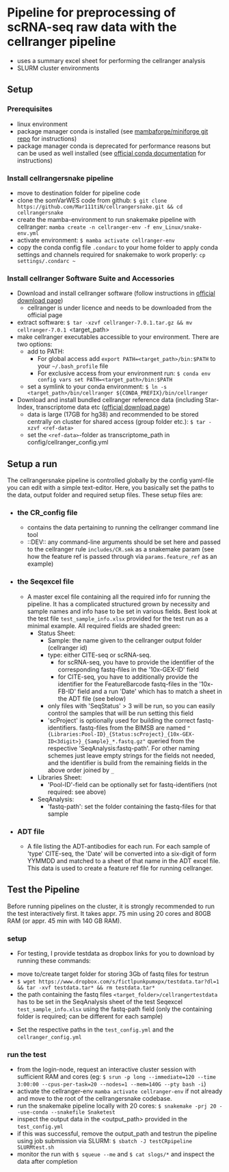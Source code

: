 # Pipeline for preprocessing of scRNA-seq raw data with the cellranger pipeline

* uses a summary excel sheet for performing the cellranger analysis
* SLURM cluster environments

## Setup

### Prerequisites
* linux environment
* package manager conda is installed (see [mambaforge/miniforge git repo](https://github.com/conda-forge/miniforge#mambaforge) for instructions)
* package manager conda is deprecated for performance reasons but can be used as well installed (see [official conda documentation](https://conda.io/projects/conda/en/latest/user-guide/install/linux.html) for instructions)

### Install cellrangersnake pipeline
* move to destination folder for pipeline code
* clone the somVarWES code from github: `$ git clone https://github.com/Mar111tiN/cellrangersnake.git && cd cellrangersnake`
* create the mamba-environment to run snakemake pipeline with cellranger: `mamba create -n cellranger-env -f env_Linux/snake-env.yml`
* activate environment: `$ mamba activate cellranger-env`
* copy the conda config file `.condarc` to your home folder to apply conda settings and channels required for snakemake to work properly: `cp settings/.condarc ~`

### Install cellranger Software Suite and Accessories
* Download and install cellranger software (follow instructions in [official download page](https://support.10xgenomics.com/single-cell-gene-expression/software/downloads/latest))
  + cellranger is under licence and needs to be downloaded from the official page
* extract software: `$ tar -xzvf cellranger-7.0.1.tar.gz && mv cellranger-7.0.1 `<target_path>
* make cellranger executables accessible to your environment. There are two options:
  + add to PATH: 
    * For global access add `export PATH=<target_path>/bin:$PATH` to your `~/.bash_profile` file 
    * For exclusive access from your environment run: `$ conda env config vars set PATH=<target_path>/bin:$PATH`
  + set a symlink to your conda environment: `$ ln -s <target_path>/bin/cellranger ${CONDA_PREFIX}/bin/cellranger`
* Download and install bundled cellranger reference data (including Star-Index, transcriptome data etc ([official download page](https://support.10xgenomics.com/single-cell-gene-expression/software/downloads/latest))
  + data is large (17GB for hg38) and recommended to be stored centrally on cluster for shared access (group folder etc.): `$ tar -xzvf <ref-data>`
  + set the `<ref-data>`-folder as transcriptome_path in config/cellranger_config.yml


## Setup a run
The cellrangersnake pipeline is controlled globally by the config yaml-file you can edit with a simple text-editor. Here, you basically set the paths to the data, output folder and required setup files. These setup files are:

+ ### the CR_config file
  * contains the data pertaining to running the cellranger command line tool
  * ::DEV:: any command-line arguments should be set here and passed to the cellranger rule `includes/CR.smk` as a snakemake param (see how the feature ref is passed through via `params.feature_ref` as an example)
+ ### the Seqexcel file
  * A master excel file containing all the required info for running the pipeline. It has a complicated structured grown by necessity and sample names and info hase to be set in various fields. Best look at the test file `test_sample_info.xlsx` provided for the test run as a minimal example. All required fields are shaded green:
    + Status Sheet:
      * Sample: the name given to the cellranger output folder (cellranger id)
      * type: either CITE-seq or scRNA-seq.
        + for scRNA-seq, you have to provide the identifier of the corresponding fastq-files in the '10x-GEX-ID' field
        + for CITE-seq, you have to additionally provide the identifier for the FeatureBarcode fastq-files in the '10x-FB-ID' field and a run 'Date' which has to match a sheet in the ADT file (see below)
      * only files with 'SeqStatus' > 3 will be run, so you can easily control the samples that will be run setting this field
      *  'scProject' is optionally used for building the correct fastq-identifiers. fastq-files from the BIMSB are named `"{Libraries:Pool-ID}_{Status:scProject}_{10x-GEX-ID<3digit>}_{Sample}_*.fastq.gz"` queried from the respective 'SeqAnalysis:fastq-path'. For other naming schemes just leave empty strings for the fields not needed, and the identifier is build from the remaining fields in the above order joined by `_`
    + Libraries Sheet:
      * 'Pool-ID'-field can be optionally set for fastq-identifiers (not required: see above)
    + SeqAnalysis:
      * 'fastq-path': set the folder containing the fastq-files for that sample


+ ### ADT file
  * A file listing the ADT-antibodies for each run. For each sample of 'type' CITE-seq, the 'Date' will be converted into a six-digit of form YYMMDD and matched to a sheet of that name in the ADT excel file. This data is used to create a feature ref file for running cellranger. 


## Test the Pipeline
Before running pipelines on the cluster, it is strongly recommended to run the test interactively first. It takes appr. 75 min using 20 cores and 80GB RAM (or appr. 45 min with 140 GB RAM). 
### setup
*  For testing, I provide testdata as dropbox links for you to download by running these commands:
  + move to/create target folder for storing 3Gb of fastq files for testrun
  + `$ wget https://www.dropbox.com/s/fictlpunkpumxpx/testdata.tar?dl=1 && tar -xvf testdata.tar* && rm testdata.tar*`
  + the path containing the fastq files `<target_folder>/cellrangertestdata` has to be set in the SeqAnalysis sheet of the test Seqexcel `test_sample_info.xlsx` using the fastq-path field (only the containing folder is required; can be different for each sample)
* Set the respective paths in the `test_config.yml` and the `cellranger_config.yml`
### run the test
* from the login-node, request an interactive cluster session with sufficient RAM and cores (eg: `$ srun -p long --immediate=120 --time 3:00:00 --cpus-per-task=20 --nodes=1 --mem=140G --pty bash -i`)
* activate the cellranger-env `mamba activate cellranger-env` if not already and move to the root of the cellrangersnake codebase. 
* run the snakemake pipeline locally with 20 cores: `$ snakemake -prj 20 --use-conda --snakefile Snaketest`
* inspect the output data in the <output_path> provided in the `test_config.yml`
* if this was successful, remove the output_path and testrun the pipeline using job submission via SLURM: `$ sbatch -J testCRpipeline SLURMtest.sh`
* monitor the run with `$ squeue --me` and `$ cat slogs/*` and inspect the data after completion

